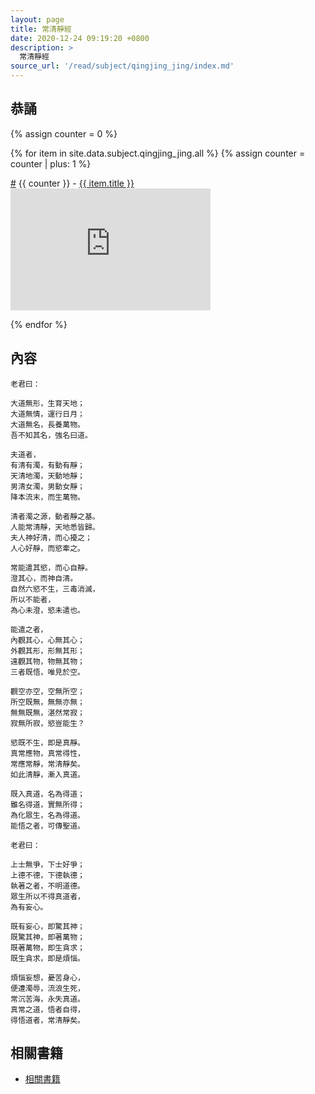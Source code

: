 ```yaml
---
layout: page
title: 常清靜經
date: 2020-12-24 09:19:20 +0800
description: >
  常清靜經
source_url: '/read/subject/qingjing_jing/index.md'
---
```



## 恭誦


<div class="row">
{% assign counter = 0 %}

{% for item in site.data.subject.qingjing_jing.all %}
{% assign counter = counter | plus: 1 %}

<div class="col-auto">
	<div class="list-item-title">
		<a href="#{{ item.title }}" name="{{ item.title }}" class="sub-link">#</a>
		{{ counter }} - <a href="https://www.youtube.com/watch?v={{ item.id }}" target="_blank" rel="noopener noreferrer nofollow" class="title-link">{{ item.title }}</a>
	</div>
	<div>
		<iframe src="https://www.youtube.com/embed/{{ item.id }}" type="text/html" width="320" height="195" title="{{ item.title }}" allowfullscreen="1" allow="accelerometer; autoplay; encrypted-media; gyroscope; picture-in-picture" frameborder="0"></iframe>
	</div>
</div>

{% endfor %}

</div>

## 內容


```
老君曰：

大道無形，生育天地；
大道無情，運行日月；
大道無名，長養萬物。
吾不知其名，強名曰道。

夫道者，
有清有濁，有動有靜；
天清地濁，天動地靜；
男清女濁，男動女靜；
降本流末，而生萬物。

清者濁之源，動者靜之基。
人能常清靜，天地悉皆歸。
夫人神好清，而心擾之；
人心好靜，而慾牽之。

常能遣其慾，而心自靜。
澄其心，而神自清。
自然六慾不生，三毒消滅，
所以不能者，
為心未澄，慾未遣也。

能遣之者，
內觀其心，心無其心；
外觀其形，形無其形；
遠觀其物，物無其物；
三者既悟，唯見於空。

觀空亦空，空無所空；
所空既無，無無亦無；
無無既無，湛然常寂；
寂無所寂，慾豈能生？

慾既不生，即是真靜。
真常應物，真常得性，
常應常靜，常清靜矣。
如此清靜，漸入真道。

既入真道，名為得道；
雖名得道，實無所得；
為化眾生，名為得道。
能悟之者，可傳聖道。

老君曰：

上士無爭，下士好爭；
上德不德，下德執德；
執著之者，不明道德。
眾生所以不得真道者，
為有妄心。

既有妄心，即驚其神；
既驚其神，即著萬物；
既著萬物，即生貪求；
既生貪求，即是煩惱。

煩惱妄想，憂苦身心，
便遭濁辱，流浪生死，
常沉苦海，永失真道。
真常之道，悟者自得，
得悟道者，常清靜矣。
```


## 相關書籍

* [相關書籍](https://www.htz.org.tw/about-the-founder/)
